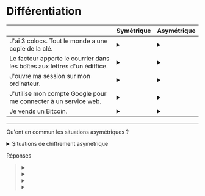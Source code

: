 # Différentiation

| | Symétrique | Asymétrique |
| --- | --- | --- |
| J'ai 3 colocs. Tout le monde a une copie de la clé. | <details><summary></summary>😄</details> | <details><summary></summary>😢 Chaque colocataire n'a pas besoin de deux clés différentes pour entrer. </details> |
| Le facteur apporte le courrier dans les boîtes aux lettres d'un édiffice. | <details><summary></summary>😢 Le facteur n'utilise pas la même clé que les résidents. </details> | <details><summary></summary>😄</details> |
| J'ouvre ma session sur mon ordinateur.| <details><summary></summary>😃</details> | <details><summary></summary>😢 L'opération est locale et ne nécessite pas de communication sécurisée.</details> |
| J'utilise mon compte Google pour me connecter à un service web.| <details><summary></summary>😢 Le service web ne reçoit jamais votre mot de passe Google (la clé secrète). </details> | <details><summary></summary>😃</details> |
| Je vends un Bitcoin.| <details><summary></summary>😢 L'opération nécessite de prouver que vous êtes bien le propriétaire du portefeuille.</details> | <details><summary></summary>😃</details> |

---

Qu'ont en commun les situations asymétriques ?

<details><summary>Situations de chiffrement asymétrique</summary>
</br>
<ul>
  <li>Le facteur apporte le courrier dans les boîtes aux lettres d'un édifice.</li>
  <li>J'utilise mon compte Google pour me connecter à un service web.</li>
  <li>Je vend un Bitcoin.</li>
</ul>
</details>

Réponses

> <details><summary></summary>La clé privée n'a pas besoin d'être partagée</details>
> <details><summary></summary>On partage des informations sensibles</details>
> <details><summary></summary>La rapidité de l'opération ne prime pas sur sa sécurité</details>
> <details><summary></summary>Bravo ! 😃</details>
